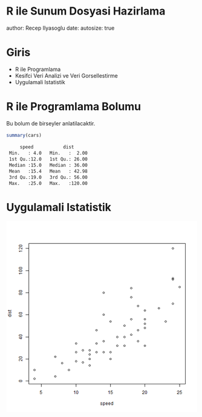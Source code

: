 R ile Sunum Dosyasi Hazirlama
========================================================
author: Recep Ilyasoglu
date: 
autosize: true

Giris
========================================================

- R ile Programlama
- Kesifci Veri Analizi ve Veri Gorsellestirme
- Uygulamali Istatistik


R ile Programlama Bolumu
========================================================

Bu bolum de birseyler anlatilacaktir.


```r
summary(cars)
```

```
     speed           dist       
 Min.   : 4.0   Min.   :  2.00  
 1st Qu.:12.0   1st Qu.: 26.00  
 Median :15.0   Median : 36.00  
 Mean   :15.4   Mean   : 42.98  
 3rd Qu.:19.0   3rd Qu.: 56.00  
 Max.   :25.0   Max.   :120.00  
```

Uygulamali Istatistik
========================================================

![plot of chunk unnamed-chunk-2](r_pre-figure/unnamed-chunk-2-1.png)
